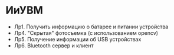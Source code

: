 # ИиУВМ

- Лр1. Получить информацию о батарее и питании устройства
- Лр4. "Скрытая" фотосъемка (с использованием opencv)
- Лр5. Получение информации об USB устройствах
- Лр6. Bluetooth сервер и клиент
